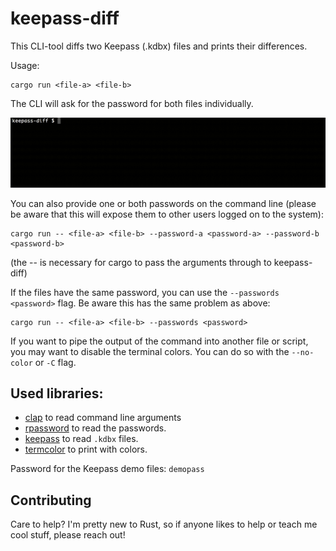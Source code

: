# keepass-diff

This CLI-tool diffs two Keepass (.kdbx) files and prints their differences.

Usage:

```
cargo run <file-a> <file-b>
```

The CLI will ask for the password for both files individually.

![Example Screencast](docs/screencast.gif)

You can also provide one or both passwords on the command line (please be aware
that this will expose them to other users logged on to the system):

```
cargo run -- <file-a> <file-b> --password-a <password-a> --password-b <password-b>
```

(the -- is necessary for cargo to pass the arguments through to keepass-diff)

If the files have the same password, you can use the `--passwords <password>` 
flag. Be aware this has the same problem as above:

```
cargo run -- <file-a> <file-b> --passwords <password>
```

If you want to pipe the output of the command into another file or script, you 
may want to disable the terminal colors. You can do so with the `--no-color` or 
`-C` flag.

## Used libraries:

* [clap](https://clap.rs/) to read command line arguments
* [rpassword](https://github.com/conradkdotcom/rpassword) to read the passwords.
* [keepass](https://github.com/sseemayer/keepass-rs) to read `.kdbx` files.
* [termcolor](https://github.com/BurntSushi/termcolor) to print with colors.

Password for the Keepass demo files: `demopass`

## Contributing

Care to help? I'm pretty new to Rust, so if anyone likes to help or teach me 
cool stuff, please reach out!
